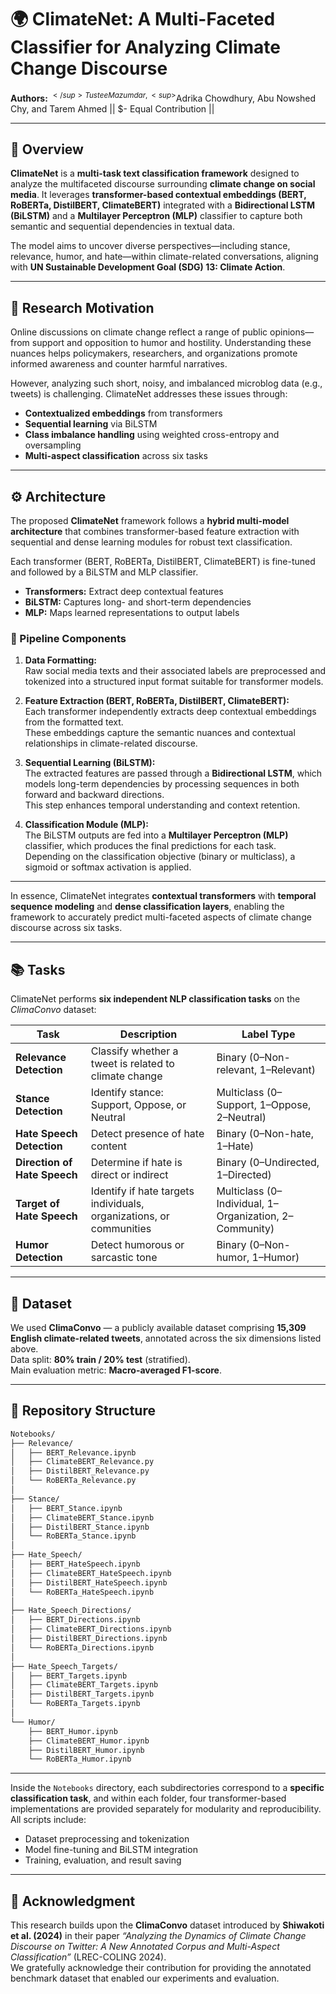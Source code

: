 # 🌍 ClimateNet: A Multi-Faceted Classifier for Analyzing Climate Change Discourse

**Authors:** <sup>$</sup>Tustee Mazumdar, <sup>$</sup>Adrika Chowdhury, Abu Nowshed Chy, and Tarem Ahmed || $- Equal Contribution ||

---

## 🧩 Overview

**ClimateNet** is a **multi-task text classification framework** designed to analyze the multifaceted discourse surrounding **climate change on social media**. It leverages **transformer-based contextual embeddings (BERT, RoBERTa, DistilBERT, ClimateBERT)** integrated with a **Bidirectional LSTM (BiLSTM)** and a **Multilayer Perceptron (MLP)** classifier to capture both semantic and sequential dependencies in textual data.  

The model aims to uncover diverse perspectives—including stance, relevance, humor, and hate—within climate-related conversations, aligning with **UN Sustainable Development Goal (SDG) 13: Climate Action**.

---

## 🧠 Research Motivation

Online discussions on climate change reflect a range of public opinions—from support and opposition to humor and hostility. Understanding these nuances helps policymakers, researchers, and organizations promote informed awareness and counter harmful narratives.  

However, analyzing such short, noisy, and imbalanced microblog data (e.g., tweets) is challenging. ClimateNet addresses these issues through:
- **Contextualized embeddings** from transformers  
- **Sequential learning** via BiLSTM  
- **Class imbalance handling** using weighted cross-entropy and oversampling  
- **Multi-aspect classification** across six tasks  

---

## ⚙️ Architecture

The proposed **ClimateNet** framework follows a **hybrid multi-model architecture** that combines transformer-based feature extraction with sequential and dense learning modules for robust text classification.

Each transformer (BERT, RoBERTa, DistilBERT, ClimateBERT) is fine-tuned and followed by a BiLSTM and MLP classifier.  

- **Transformers:** Extract deep contextual features
- **BiLSTM:** Captures long- and short-term dependencies
- **MLP:** Maps learned representations to output labels


### 🧠 Pipeline Components

1. **Data Formatting:**  
   Raw social media texts and their associated labels are preprocessed and tokenized into a structured input format suitable for transformer models.

2. **Feature Extraction (BERT, RoBERTa, DistilBERT, ClimateBERT):**  
   Each transformer independently extracts deep contextual embeddings from the formatted text.  
   These embeddings capture the semantic nuances and contextual relationships in climate-related discourse.

3. **Sequential Learning (BiLSTM):**  
   The extracted features are passed through a **Bidirectional LSTM**, which models long-term dependencies by processing sequences in both forward and backward directions.  
   This step enhances temporal understanding and context retention.

4. **Classification Module (MLP):**  
   The BiLSTM outputs are fed into a **Multilayer Perceptron (MLP)** classifier, which produces the final predictions for each task.  
   Depending on the classification objective (binary or multiclass), a sigmoid or softmax activation is applied.

---

In essence, ClimateNet integrates **contextual transformers** with **temporal sequence modeling** and **dense classification layers**, enabling the framework to accurately predict multi-faceted aspects of climate change discourse across six tasks.

---

## 📚 Tasks

ClimateNet performs **six independent NLP classification tasks** on the *ClimaConvo* dataset:

| Task | Description | Label Type |
|------|--------------|-------------|
| **Relevance Detection** | Classify whether a tweet is related to climate change | Binary (0–Non-relevant, 1–Relevant) |
| **Stance Detection** | Identify stance: Support, Oppose, or Neutral | Multiclass (0–Support, 1–Oppose, 2–Neutral) |
| **Hate Speech Detection** | Detect presence of hate content | Binary (0–Non-hate, 1–Hate) |
| **Direction of Hate Speech** | Determine if hate is direct or indirect | Binary (0–Undirected, 1–Directed) |
| **Target of Hate Speech** | Identify if hate targets individuals, organizations, or communities | Multiclass (0–Individual, 1–Organization, 2–Community) |
| **Humor Detection** | Detect humorous or sarcastic tone | Binary (0–Non-humor, 1–Humor) |

---

## 🧾 Dataset

We used **ClimaConvo** — a publicly available dataset comprising **15,309 English climate-related tweets**, annotated across the six dimensions listed above.  
Data split: **80% train / 20% test** (stratified).  
Main evaluation metric: **Macro-averaged F1-score**.

---

## 📂 Repository Structure

```bash
Notebooks/
├── Relevance/
│   ├── BERT_Relevance.ipynb
│   ├── ClimateBERT_Relevance.py
│   ├── DistilBERT_Relevance.py
│   └── RoBERTa_Relevance.py
│
├── Stance/
│   ├── BERT_Stance.ipynb
│   ├── ClimateBERT_Stance.ipynb
│   ├── DistilBERT_Stance.ipynb
│   └── RoBERTa_Stance.ipynb
│
├── Hate_Speech/
│   ├── BERT_HateSpeech.ipynb
│   ├── ClimateBERT_HateSpeech.ipynb
│   ├── DistilBERT_HateSpeech.ipynb
│   └── RoBERTa_HateSpeech.ipynb
│
├── Hate_Speech_Directions/
│   ├── BERT_Directions.ipynb
│   ├── ClimateBERT_Directions.ipynb
│   ├── DistilBERT_Directions.ipynb
│   └── RoBERTa_Directions.ipynb
│
├── Hate_Speech_Targets/
│   ├── BERT_Targets.ipynb
│   ├── ClimateBERT_Targets.ipynb
│   ├── DistilBERT_Targets.ipynb
│   └── RoBERTa_Targets.ipynb
│
└── Humor/
    ├── BERT_Humor.ipynb
    ├── ClimateBERT_Humor.ipynb
    ├── DistilBERT_Humor.ipynb
    └── RoBERTa_Humor.ipynb
```
---

Inside the `Notebooks` directory, each subdirectories correspond to a **specific classification task**, and within each folder, four transformer-based implementations are provided separately for modularity and reproducibility.
All scripts include:
- Dataset preprocessing and tokenization  
- Model fine-tuning and BiLSTM integration  
- Training, evaluation, and result saving  

---

## 🙏 Acknowledgment

This research builds upon the **ClimaConvo** dataset introduced by **Shiwakoti et al. (2024)** in their paper *“Analyzing the Dynamics of Climate Change Discourse on Twitter: A New Annotated Corpus and Multi-Aspect Classification”* (LREC-COLING 2024).  
We gratefully acknowledge their contribution for providing the annotated benchmark dataset that enabled our experiments and evaluation.
